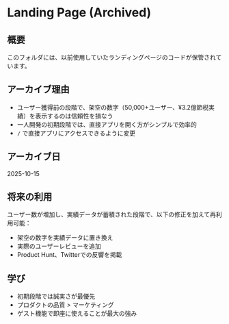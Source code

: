 # Landing Page (Archived)

## 概要
このフォルダには、以前使用していたランディングページのコードが保管されています。

## アーカイブ理由
- ユーザー獲得前の段階で、架空の数字（50,000+ユーザー、¥3.2億節税実績）を表示するのは信頼性を損なう
- 一人開発の初期段階では、直接アプリを開く方がシンプルで効率的
- `/` で直接アプリにアクセスできるように変更

## アーカイブ日
2025-10-15

## 将来の利用
ユーザー数が増加し、実績データが蓄積された段階で、以下の修正を加えて再利用可能：
- 架空の数字を実績データに置き換え
- 実際のユーザーレビューを追加
- Product Hunt、Twitterでの反響を掲載

## 学び
- 初期段階では誠実さが最優先
- プロダクトの品質 > マーケティング
- ゲスト機能で即座に使えることが最大の強み
